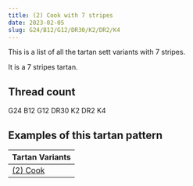 ```yaml
---
title: (2) Cook with 7 stripes
date: 2023-02-05
slug: G24/B12/G12/DR30/K2/DR2/K4
---
```

This is a list of all the tartan sett variants with 7 stripes.

It is a 7 stripes tartan.


## Thread count
G24 B12 G12 DR30 K2 DR2 K4

## Examples of this tartan pattern

| Tartan Variants |
|---------------|
| [(2) Cook](/variants/g24/b12/g12/dr30/k2/dr2/k4-b006090-dr800000-g004c00-k000000)||
